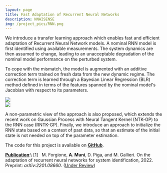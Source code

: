 ```yaml
---
layout: page
title: Fast Adaptation of Recurrent Neural Networks
description: NNAISENSE
img: /project_pics/RNN.png
---
```


We introduce a transfer learning approach which enables fast and efficient adaptation of 
Recurrent Neural Network models. A nominal RNN model is first identified using available
measurements. The system dynamics are then assumed to change, leading to an
unacceptable degradation of the nominal model performance on the perturbed system.

To cope with the mismatch, the model is augmented with an additive correction term trained
on fresh data from the new dynamic regime. The correction term is learned through a 
Bayesian Linear Regression (BLR) method defined in terms of the features spanned by the
nominal model's Jacobian with respect to its parameters.

<div class="img_poster">
	<img class="col three" src="{{ site.baseurl }}/project_pics/RNN_adaptation.png" atl="RNN Adaptation">
</div>

<div class="img_poster">
	<img class="col three"
	 src="{{ site.baseurl }}/project_pics/RNN_initialization.png" atl="RNN Initialization">
</div>

A non-parametric view of the approach is also proposed, which extends the recent 
work on Gaussian Process with Neural Tangent Kernel (NTK-GP) to
the RNN case (RNTK-GP). Finally, we introduce an approach to initialize the RNN
state based on a context of past data, so that an estimate of the initial state
is not needed on top of the parameter estimation. 

The code for this project is available on
<a href="https://github.com/forgi86/RNN-adaptation"><b>GitHub</b></a>.

<a href="https://arxiv.org/pdf/2201.08660.pdf"><b>Publication</b></a>:\\
[1]  &nbsp; M. Forgione, <b>A. Muni</b>, D. Piga, and M. Gallieri.
On the adaptation of recurrent neural networks for system identification, 2022.
 Preprint: <i>arXiv:2201.08660</i>. (<u>Under Review</u>)